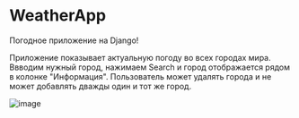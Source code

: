 # WeatherApp
Погодное приложение на Django!

Приложение показывает актуальную погоду во всех городах мира. Ввводим нужный город, нажимаем Search и город отображается рядом в колонке "Информация". 
Пользователь может удалять города и не может добавлять дважды один и тот же город.

![image](https://user-images.githubusercontent.com/59352861/150299633-7b5252b3-50a8-424d-9ebb-2a5fd5729046.png)
